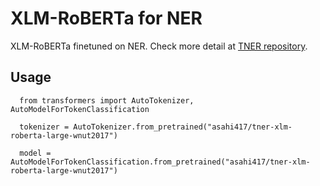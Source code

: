 # XLM-RoBERTa for NER
XLM-RoBERTa finetuned on NER. Check more detail at [TNER repository](https://github.com/asahi417/tner).

## Usage
```
  from transformers import AutoTokenizer, AutoModelForTokenClassification
  
  tokenizer = AutoTokenizer.from_pretrained("asahi417/tner-xlm-roberta-large-wnut2017")
  
  model = AutoModelForTokenClassification.from_pretrained("asahi417/tner-xlm-roberta-large-wnut2017")
 ```